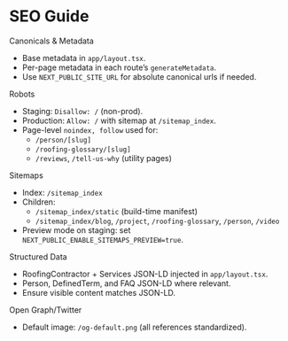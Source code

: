 SEO Guide
=========

Canonicals & Metadata
- Base metadata in `app/layout.tsx`.
- Per-page metadata in each route’s `generateMetadata`.
- Use `NEXT_PUBLIC_SITE_URL` for absolute canonical urls if needed.

Robots
- Staging: `Disallow: /` (non-prod).
- Production: `Allow: /` with sitemap at `/sitemap_index`.
- Page-level `noindex, follow` used for:
  - `/person/[slug]`
  - `/roofing-glossary/[slug]`
  - `/reviews`, `/tell-us-why` (utility pages)

Sitemaps
- Index: `/sitemap_index`
- Children:
  - `/sitemap_index/static` (build-time manifest)
  - `/sitemap_index/blog`, `/project`, `/roofing-glossary`, `/person`, `/video`
- Preview mode on staging: set `NEXT_PUBLIC_ENABLE_SITEMAPS_PREVIEW=true`.

Structured Data
- RoofingContractor + Services JSON-LD injected in `app/layout.tsx`.
- Person, DefinedTerm, and FAQ JSON-LD where relevant.
- Ensure visible content matches JSON-LD.

Open Graph/Twitter
- Default image: `/og-default.png` (all references standardized).
